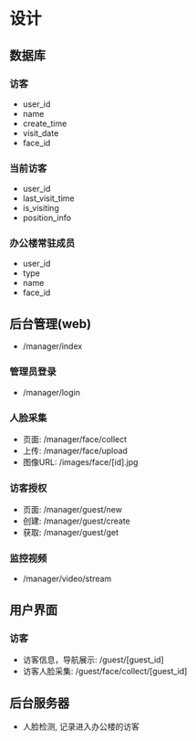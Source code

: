 
# 设计

## 数据库

### 访客
* user_id
* name
* create_time
* visit_date
* face_id

### 当前访客
* user_id
* last_visit_time
* is_visiting
* position_info

### 办公楼常驻成员
* user_id
* type
* name
* face_id


## 后台管理(web)
* /manager/index

### 管理员登录
* /manager/login

### 人脸采集
* 页面: /manager/face/collect
* 上传: /manager/face/upload
* 图像URL: /images/face/[id].jpg

### 访客授权
* 页面: /manager/guest/new
* 创建: /manager/guest/create
* 获取: /manager/guest/get

### 监控视频
* /manager/video/stream

## 用户界面

### 访客
* 访客信息，导航展示: /guest/[guest_id]
* 访客人脸采集: /guest/face/collect/[guest_id]

## 后台服务器 
* 人脸检测, 记录进入办公楼的访客

